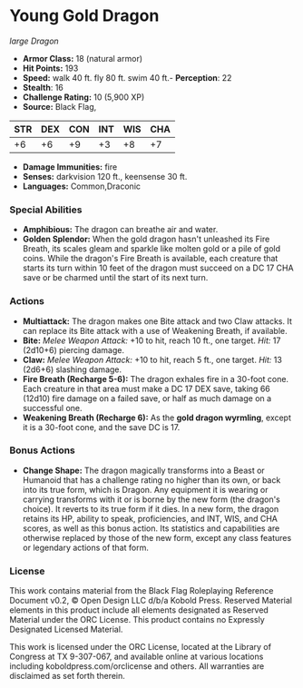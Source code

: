 # Young Gold Dragon

*large* *Dragon*

- **Armor Class:** 18 (natural armor)
- **Hit Points:** 193 
- **Speed:** walk 40 ft. fly 80 ft. swim 40 ft.- **Perception**: 22
- **Stealth**: 16
- **Challenge Rating:** 10 (5,900 XP)
- **Source:** Black Flag,

| STR | DEX | CON | INT | WIS | CHA |
| --- | --- | --- | --- | --- | --- |
| +6 | +6 | +9 | +3 | +8 | +7 |

- **Damage Immunities:** fire
- **Senses:** darkvision 120 ft., keensense 30 ft.
- **Languages:** Common,Draconic

### Special Abilities

- **Amphibious:** The dragon can breathe air and water.
- **Golden Splendor:** When the gold dragon hasn't unleashed its Fire Breath, its scales gleam and sparkle like molten gold or a pile of gold coins. While the dragon's Fire Breath is available, each creature that starts its turn within 10 feet of the dragon must succeed on a DC 17 CHA save or be charmed until the start of its next turn.

### Actions

- **Multiattack:** The dragon makes one Bite attack and two Claw attacks. It can replace its Bite attack with a use of Weakening Breath, if available.
- **Bite:** _Melee Weapon Attack:_ +10 to hit, reach 10 ft., one target. _Hit:_ 17 (2d10+6) piercing damage.
- **Claw:** _Melee Weapon Attack:_ +10 to hit, reach 5 ft., one target. _Hit:_ 13 (2d6+6) slashing damage.
- **Fire Breath (Recharge 5-6):** The dragon exhales fire in a 30-foot cone. Each creature in that area must make a DC 17 DEX save, taking 66 (12d10) fire damage on a failed save, or half as much damage on a successful one.
- **Weakening Breath (Recharge 6):** As the **gold dragon wyrmling**, except it is a 30-foot cone, and the save DC is 17.

### Bonus Actions

- **Change Shape:** The dragon magically transforms into a Beast or Humanoid that has a challenge rating no higher than its own, or back into its true form, which is Dragon. Any equipment it is wearing or carrying transforms with it or is borne by the new form (the dragon's choice). It reverts to its true form if it dies. In a new form, the dragon retains its HP, ability to speak, proficiencies, and INT, WIS, and CHA scores, as well as this bonus action. Its statistics and capabilities are otherwise replaced by those of the new form, except any class features or legendary actions of that form.


### License

This work contains material from the Black Flag Roleplaying Reference Document v0.2, © Open Design LLC d/b/a Kobold Press. Reserved Material elements in this product include all elements designated as Reserved Material under the ORC License. This product contains no Expressly Designated Licensed Material.

This work is licensed under the ORC License, located at the Library of Congress at TX 9-307-067, and available online at various locations including koboldpress.com/orclicense and others. All warranties are disclaimed as set forth therein.
